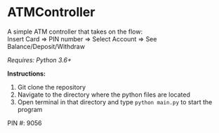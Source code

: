 # ATMController
A simple ATM controller that takes on the flow:  
Insert Card => PIN number => Select Account => See Balance/Deposit/Withdraw  

_Requires: Python 3.6+_

**Instructions:**
1. Git clone the repository
2. Navigate to the directory where the python files are located
3. Open terminal in that directory and type `python main.py` to start the program

PIN #: 9056
